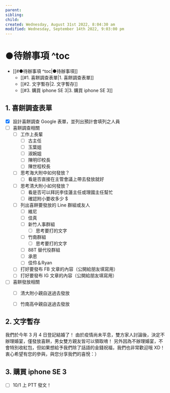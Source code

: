 ```yaml
---
parent: 
sibling: 
child: 
created: Wednesday, August 31st 2022, 8:04:30 am
modified: Wednesday, September 14th 2022, 9:03:00 pm
---
```


# ●待辦事項 ^toc

- [[#●待辦事項 ^toc|●待辦事項]]
	- [[#1. 喜餅調查表單|1. 喜餅調查表單]]
	- [[#2. 文字暫存|2. 文字暫存]]
	- [[#3. 購買 iphone SE 3|3. 購買 iphone SE 3]]




## 1. 喜餅調查表單
- [x] 設計喜餅調查 Google 表單，並列出預計會填列之人員
- [ ] 喜餅調查相關
	- [ ] 工作上長輩
		- [ ] 古主任
		- [ ] 玉葉姐
		- [ ] 淑婉姐
		- [ ] 陳明印校長
		- [ ] 陳世程校長
	- [ ] 思考海大附中如何發放？
		- [ ] 看是否直接在主管會議上帶去發放就好
	- [ ] 思考清大附小如何發放？
		- [ ] 看是否可以拜託李佳蓮主任或理國主任幫忙
		- [ ] 確認附小要收多少 $
	- [ ] 列出喜餅要發放的 Line 群組或友人
		- [ ] 維尼
		- [ ] 佳真
		- [ ] 新竹人事群組
			- [ ] 思考要打的文字
		- [ ] 竹南群組
			- [ ] 思考要打的文字
		- [ ] 88T 替代役群組
		- [ ] 承恩
		- [ ] 佳伶＆Ryan
	- [ ] 打好要發布 FB 文章的內容（公開給朋友填寫用）
	- [ ] 打好要發布 IG 文章的內容（公開給朋友填寫用）
- [ ] 喜餅發放相關
	- [ ] 清大附小親自送過去發放
	- [ ] 竹南高中親自送過去發放


## 2. 文字暫存

我們於今年 3 月 4 日登記結婚了！
由於疫情尚未平息，雙方家人討論後，決定不辦理婚宴，僅發放喜餅，男女雙方親友皆可以領取唷！
另外因為不辦理婚宴，不會特別收紅包，但如果想給予我們除了話語的金錢祝福，我們也非常歡迎哦 XD！
衷心希望有您的參與，與您分享我們的喜悅：）


## 3. 購買 iphone SE 3
- [ ] 10/1 上 PTT 發文！

